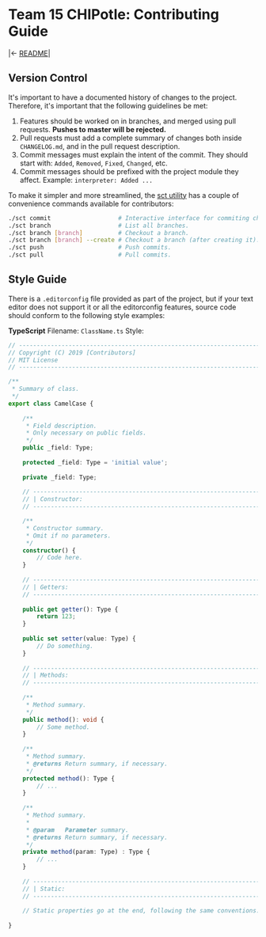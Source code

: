 # Team 15 CHIPotle: Contributing Guide

|<- [README](README.md)|

## Version Control

It's important to have a documented history of changes to the project.
Therefore, it's important that the following guidelines be met:

1. Features should be worked on in branches, and merged using pull requests.
    **Pushes to master will be rejected.**
2. Pull requests must add a complete summary of changes both inside `CHANGELOG.md`, and in the pull request description.
3. Commit messages must explain the intent of the commit.
    They should start with: `Added`, `Removed`, `Fixed`, `Changed`, etc.
4. Commit messages should be prefixed with the project module they affect.
    Example: `interpreter: Added ... `

To make it simpler and more streamlined, the [sct utility](https://github.com/eth-p/SFU-CMPT276/wiki/Tooling#simple-contribution-tool-sct) has a couple of convenience commands available for contributors:

```bash
./sct commit                   # Interactive interface for commiting changes.
./sct branch                   # List all branches.
./sct branch [branch]          # Checkout a branch.
./sct branch [branch] --create # Checkout a branch (after creating it).
./sct push                     # Push commits.
./sct pull                     # Pull commits.
```

## Style Guide

There is a `.editorconfig` file provided as part of the project, but if your text editor does not support it or all the editorconfig features, source code should conform to the following style examples:

**TypeScript**
Filename: `ClassName.ts`
Style:

```ts
// ---------------------------------------------------------------------------------------------------------------------
// Copyright (C) 2019 [Contributors]
// MIT License
// ---------------------------------------------------------------------------------------------------------------------

/**
 * Summary of class.
 */
export class CamelCase {
    
    /**
     * Field description.
     * Only necessary on public fields.
     */
    public _field: Type;
    
    protected _field: Type = 'initial value';
    
    private _field: Type;
    
    // -------------------------------------------------------------------------------------------------------------
    // | Constructor:                                                                                              |
    // -------------------------------------------------------------------------------------------------------------

    /**
     * Constructor summary.
     * Omit if no parameters.
     */
    constructor() {
        // Code here.
    }
    
    // -------------------------------------------------------------------------------------------------------------
    // | Getters:                                                                                                  |
    // -------------------------------------------------------------------------------------------------------------
    
    public get getter(): Type {
        return 123;
    }
    
    public set setter(value: Type) {
        // Do something.
    }
    
    // -------------------------------------------------------------------------------------------------------------
    // | Methods:                                                                                                  |
    // -------------------------------------------------------------------------------------------------------------
    
    /**
     * Method summary.
     */
    public method(): void {
        // Some method.
    }
    
    /**
     * Method summary.
     * @returns Return summary, if necessary.
     */
    protected method(): Type {
        // ...
    }
    
    /**
     * Method summary.
     *
     * @param   Parameter summary.
     * @returns Return summary, if necessary.
     */
    private method(param: Type) : Type {
        // ...
    }
    
    // -------------------------------------------------------------------------------------------------------------
    // | Static:                                                                                                   |
    // -------------------------------------------------------------------------------------------------------------
    
    // Static properties go at the end, following the same conventions.
    
}
```

